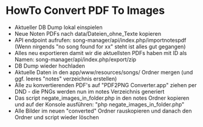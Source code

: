 HowTo Convert PDF To Images
===========================

- Aktueller DB Dump lokal einspielen
- Neue Noten PDFs nach data/Dateien_ohne_Texte kopieren
- API endpoint aufrufen: song-manager/api/index.php/importnotespdf (Wenn nirgends "no song found for xx" steht ist alles gut gegangen)
- Alles neu exportieren damit wir die aktuellsten PDFs haben mit ID als Namen: song-manager/api/index.php/export/zip 
- DB Dump wieder hochladen
- Aktuelle Daten in den app/www/resources/songs/ Ordner mergen (und ggf. leeres "notes" verzeichnis erstellen)
- Alle zu konvertierenden PDF's auf "PDF2PNG Converter.app" ziehen per DND - die PNGs werden nun im notes Verzeichnis generiert
- Das script negate_images_in_folder.php in den notes Ordner kopieren und auf der Konsole ausführen: "php negate_images_in_folder.php"
- Alle Bilder im neuen "converted" Ordner rauskopieren und danach den Ordner und script wieder löschen
